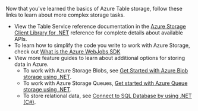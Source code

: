 Now that you've learned the basics of Azure Table storage, follow these links to learn about more complex storage tasks.

* View the Table Service reference documentation in the [Azure Storage Client Library for .NET](http://go.microsoft.com/fwlink/?LinkID=390731) reference for complete details about available APIs.
* To learn how to simplify the code you write to work with Azure Storage, check out [What is the Azure WebJobs SDK](../articles/app-service-web/websites-dotnet-webjobs-sdk.md)
* View more feature guides to learn about additional options for storing data in Azure.
  * To work with Azure Storage Blobs, see [Get Started with Azure Blob storage using .NET](../articles/storage/storage-dotnet-how-to-use-blobs.md).
  * To work with Azure Storage Queues, [Get started with Azure Queue storage using .NET](../articles/storage/queues/storage-dotnet-how-to-use-queues.md).
  * To store relational data, see [Connect to SQL Database by using .NET (C#)](../articles/sql-database/sql-database-develop-dotnet-simple.md).

